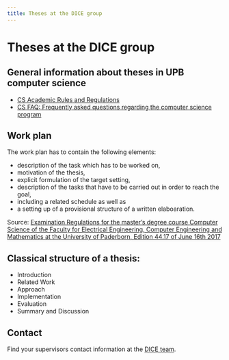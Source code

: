 ```yaml
---
title: Theses at the DICE group
---
```


# Theses at the DICE group

## General information about theses in UPB computer science

- [CS Academic Rules and Regulations](https://cs.uni-paderborn.de/en/studies/formalities/academic-rules-and-regulations/)
- [CS FAQ: Frequently asked questions regarding the computer science program](https://cs.uni-paderborn.de/en/studies/advice-and-support/faq/)

## Work plan

The work plan has to contain the following elements:

- description of the task which has to be worked on,
- motivation of the thesis,
- explicit formulation of the target setting,
- description of the tasks that have to be carried out in order to reach the goal,
- including a related schedule as well as
- a setting up of a provisional structure of a written elaboaration.

Source: [Examination Regulations for the master’s degree course Computer Science of the Faculty for Electrical
Engineering, Computer Engineering and Mathematics at the University of Paderborn, Edition 44.17 of June 16th 2017](https://cs.uni-paderborn.de/fileadmin/informatik/Studium/Formalitaeten/Ordnungen/PO_Informatik_Englisch.pdf#page=14)

## Classical structure of a thesis: 

- Introduction
- Related Work
- Approach
- Implementation
- Evaluation
- Summary and Discussion

## Contact

Find your supervisors contact information at the [DICE team](http://dice.cs.uni-paderborn.de/team/).
